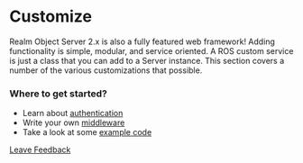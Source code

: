 # Customize

Realm Object Server 2.x is also a fully featured web framework! Adding functionality is simple, modular, and service oriented. A ROS custom service is just a class that you can add to a Server instance.  This section covers a number of the various customizations that possible.  

### Where to get started? 

* Learn about [authentication]() 
* Write your own [middleware](middlewares/) 
* Take a look at some [example code](https://github.com/realm/realm-object-server/tree/master/samples) 

[Leave Feedback](mailto:docs-feedback@realm.io)

